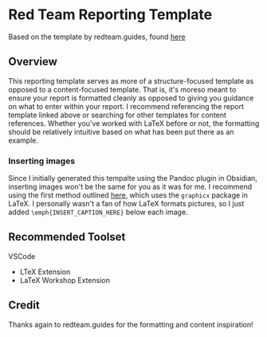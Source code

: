 # Red Team Reporting Template
Based on the template by redteam.guides, found [here](https://redteam.guide/docs/Templates/report_template/)


## Overview
This reporting template serves as more of a structure-focused template as opposed to a content-focused template. 
That is, it's moreso meant to ensure your report is formatted cleanly as opposed to giving you guidance on what to enter within your report.
I recommend referencing the report template linked above or searching for other templates for content references.
Whether you've worked with LaTeX before or not, the formatting should be relatively intuitive based on what has been put there as an example.


### Inserting images
Since I initially generated this tempalte using the Pandoc plugin in Obsidian, inserting images won't be the same for you as it was for me.
I recommend using the first method outlined [here](https://www.overleaf.com/learn/latex/Inserting_Images), which uses the `graphicx` package in LaTeX.
I personally wasn't a fan of how LaTeX formats pictures, so I just added `\emph{INSERT_CAPTION_HERE}` below each image. 


## Recommended Toolset
VSCode  
* LTeX Extension
* LaTeX Workshop Extension

## Credit
Thanks again to redteam.guides for the formatting and content inspiration!
